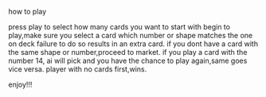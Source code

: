 how to play

press play to select how many cards you want to start with
begin to play,make sure you select a card which number or shape matches the one on deck failure to do so results in an extra card.
if you dont have a card with the same shape or number,proceed to market.
if you play a card with the number 14, ai will pick and you have the chance to play again,same goes vice versa.
player with no cards first,wins.

enjoy!!!
